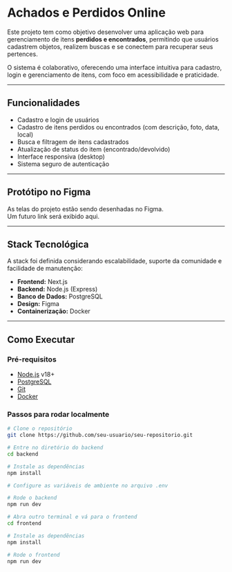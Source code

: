 # Achados e Perdidos Online

Este projeto tem como objetivo desenvolver uma aplicação web para gerenciamento de itens **perdidos e encontrados**, permitindo que usuários cadastrem objetos, realizem buscas e se conectem para recuperar seus pertences.  

O sistema é colaborativo, oferecendo uma interface intuitiva para cadastro, login e gerenciamento de itens, com foco em acessibilidade e praticidade.  

---

## Funcionalidades
- Cadastro e login de usuários  
- Cadastro de itens perdidos ou encontrados (com descrição, foto, data, local)  
- Busca e filtragem de itens cadastrados  
- Atualização de status do item (encontrado/devolvido)  
- Interface responsiva (desktop)  
- Sistema seguro de autenticação  

---

## Protótipo no Figma
As telas do projeto estão sendo desenhadas no Figma.  
Um futuro link será exibido aqui.  

---

## Stack Tecnológica
A stack foi definida considerando escalabilidade, suporte da comunidade e facilidade de manutenção:  

- **Frontend:** Next.js  
- **Backend:** Node.js (Express)
- **Banco de Dados:** PostgreSQL  
- **Design:** Figma  
- **Containerização:** Docker  

---

## Como Executar

### Pré-requisitos
- [Node.js](https://nodejs.org/) v18+  
- [PostgreSQL](https://www.postgresql.org/)
- [Git](https://git-scm.com/)  
- [Docker](https://www.docker.com/)  

### Passos para rodar localmente

```bash
# Clone o repositório
git clone https://github.com/seu-usuario/seu-repositorio.git

# Entre no diretório do backend
cd backend

# Instale as dependências
npm install

# Configure as variáveis de ambiente no arquivo .env

# Rode o backend
npm run dev

# Abra outro terminal e vá para o frontend
cd frontend

# Instale as dependências
npm install

# Rode o frontend
npm run dev
